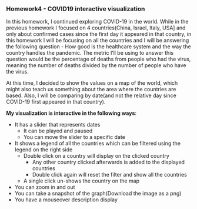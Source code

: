 ### Homework4 - COVID19 interactive visualization

In this homework, I continued exploring COVID-19 in the world.
While in the previous homework I focused on 4 countries(China, Israel, Italy, USA] and only about confirmed cases since the first day it appeared in that country, in this homework I will be focusing on all the countries and I will be answering the following question - How good is the healthcare system and the way the country handles the pandemic.
The metric I’ll be using to answer this question would be the percentage of deaths from people who had the virus, meaning the number of deaths divided by the number of people who have the virus.

At this time, I decided to show the values on a map of the world, which might also teach us something about the area where the countries are based. Also, I will be comparing by date(and not the relative day since COVID-19 first appeared in that country).

**My visualization is interactive in the following ways**:
* It has a slider that represents dates
    * It can be played and paused
    * You can move the slider to a specific date
* It shows a legend of all the countries which can be filtered using the legend on the right side
    * Double click on a country will display on the clicked country
        * Any other country clicked afterwards is added to the displayed countries
        * Double click again will reset the filter and show all the countries
    * A single click un-shows the country on the map
* You can zoom in and out
* You can take a snapshot of the graph(Download the image as a png)
* You have a mouseover description display
